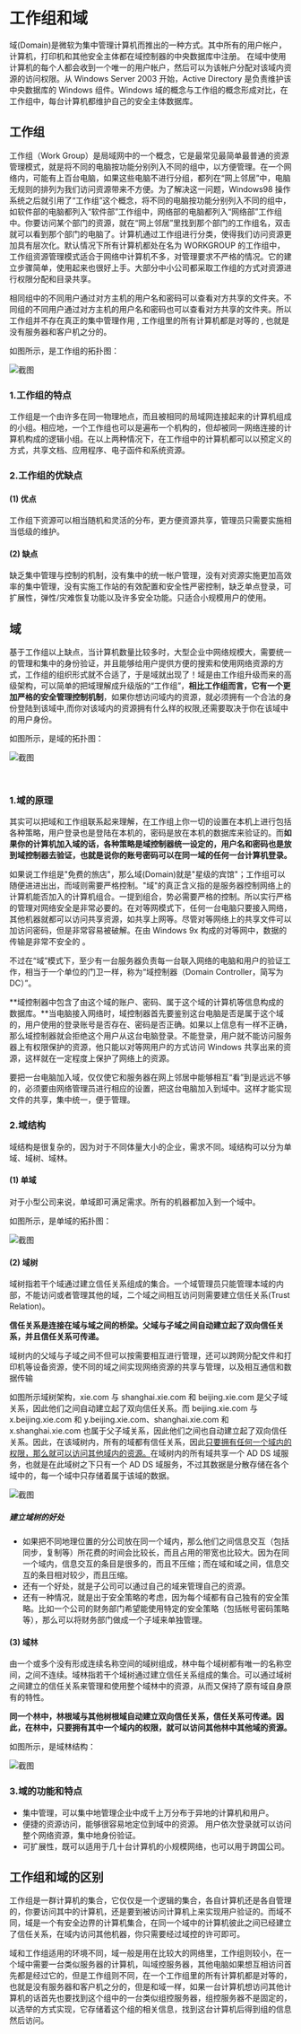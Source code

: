 # 工作组和域

域(Domain)是微软为集中管理计算机而推出的一种方式。其中所有的用户帐户，计算机，打印机和其他安全主体都在域控制器的中央数据库中注册。 在域中使用计算机的每个人都会收到一个唯一的用户帐户，然后可以为该帐户分配对该域内资源的访问权限。从 Windows Server 2003 开始，Active Directory 是负责维护该中央数据库的 Windows 组件。Windows 域的概念与工作组的概念形成对比，在工作组中，每台计算机都维护自己的安全主体数据库。

## 工作组

工作组（Work Group）是局域网中的一个概念，它是最常见最简单最普通的资源管理模式，就是将不同的电脑按功能分别列入不同的组中，以方便管理。在一个网络内，可能有上百台电脑，如果这些电脑不进行分组，都列在“网上邻居”中，电脑无规则的排列为我们访问资源带来不方便。为了解决这一问题，Windows98 操作系统之后就引用了“工作组”这个概念，将不同的电脑按功能分别列入不同的组中，如软件部的电脑都列入“软件部”工作组中，网络部的电脑都列入“网络部”工作组中。你要访问某个部门的资源，就在“网上邻居”里找到那个部门的工作组名，双击就可以看到那个部门的电脑了。计算机通过工作组进行分类，使得我们访问资源更加具有层次化。默认情况下所有计算机都处在名为 WORKGROUP 的工作组中，工作组资源管理模式适合于网络中计算机不多，对管理要求不严格的情况。它的建立步骤简单，使用起来也很好上手。大部分中小公司都采取工作组的方式对资源进行权限分配和目录共享。

相同组中的不同用户通过对方主机的用户名和密码可以查看对方共享的文件夹。不同组的不同用户通过对方主机的用户名和密码也可以查看对方共享的文件夹。所以工作组并不存在真正的集中管理作用 , 工作组里的所有计算机都是对等的 , 也就是没有服务器和客户机之分的。

如图所示，是工作组的拓扑图：

![截图](9dc791c0e573dcb7a2aa6e52b5d1a287.png)

### 1.工作组的特点

工作组是一个由许多在同一物理地点，而且被相同的局域网连接起来的计算机组成的小组。相应地，一个工作组也可以是遍布一个机构的，但却被同一网络连接的计算机构成的逻辑小组。在以上两种情况下，在工作组中的计算机都可以以预定义的方式，共享文档、应用程序、电子函件和系统资源。

### 2.工作组的优缺点

#### (1) 优点

工作组下资源可以相当随机和灵活的分布，更方便资源共享，管理员只需要实施相当低级的维护。

#### (2) 缺点

缺乏集中管理与控制的机制，没有集中的统一帐户管理，没有对资源实施更加高效率的集中管理，没有实施工作站的有效配置和安全性严密控制，缺乏单点登录，可扩展性，弹性/灾难恢复功能以及许多安全功能。只适合小规模用户的使用。

## 域

基于工作组以上缺点，当计算机数量比较多时，大型企业中网络规模大，需要统一的管理和集中的身份验证，并且能够给用户提供方便的搜索和使用网络资源的方式，工作组的组织形式就不合适了，于是域就出现了！域是由工作组升级而来的高级架构，可以简单的把域理解成升级版的“工作组”，**相比工作组而言，它有一个更加严格的安全管理控制机制**，如果你想访问域内的资源，就必须拥有一个合法的身份登陆到该域中,而你对该域内的资源拥有什么样的权限,还需要取决于你在该域中的用户身份。

如图所示，是域的拓扑图：

![截图](9ba2570a3ee78c87058e8335e6561929.png)

<br/>

### 1.域的原理

其实可以把域和工作组联系起来理解，在工作组上你一切的设置在本机上进行包括各种策略，用户登录也是登陆在本机的，密码是放在本机的数据库来验证的。而**如果你的计算机加入域的话，各种策略是域控制器统一设定的，用户名和密码也是放到域控制器去验证，也就是说你的账号密码可以在同一域的任何一台计算机登录。**

如果说工作组是"免费的旅店"，那么域(Domain)就是"星级的宾馆"；工作组可以随便进进出出，而域则需要严格控制。"域"的真正含义指的是服务器控制网络上的计算机能否加入的计算机组合。一提到组合，势必需要严格的控制。所以实行严格的管理对网络安全是非常必要的。在对等网模式下，任何一台电脑只要接入网络，其他机器就都可以访问共享资源，如共享上网等。尽管对等网络上的共享文件可以加访问密码，但是非常容易被破解。在由 Windows 9x 构成的对等网中，数据的传输是非常不安全的 。

不过在“域”模式下，至少有一台服务器负责每一台联入网络的电脑和用户的验证工作，相当于一个单位的门卫一样，称为“域控制器（Domain Controller，简写为DC）”。

**域控制器中包含了由这个域的账户、密码、属于这个域的计算机等信息构成的数据库。**当电脑接入网络时，域控制器首先要鉴别这台电脑是否是属于这个域的，用户使用的登录账号是否存在、密码是否正确。如果以上信息有一样不正确，那么域控制器就会拒绝这个用户从这台电脑登录。不能登录，用户就不能访问服务器上有权限保护的资源，他只能以对等网用户的方式访问 Windows 共享出来的资源，这样就在一定程度上保护了网络上的资源。

要把一台电脑加入域，仅仅使它和服务器在网上邻居中能够相互“看”到是远远不够的，必须要由网络管理员进行相应的设置，把这台电脑加入到域中。这样才能实现文件的共享，集中统一，便于管理。

### 2.域结构

域结构是很复杂的，因为对于不同体量大小的企业，需求不同。域结构可以分为单域、域树、域林。

#### (1) 单域

对于小型公司来说，单域即可满足需求。所有的机器都加入到一个域中。

如图所示，是单域的拓扑图：

![截图](1a066e8c973d2850f5ac10770621f97d.png)

#### (2) 域树

域树指若干个域通过建立信任关系组成的集合。一个域管理员只能管理本域的内部，不能访问或者管理其他的域，二个域之间相互访问则需要建立信任关系(Trust Relation)。

**信任关系是连接在域与域之间的桥梁。父域与子域之间自动建立起了双向信任关系，并且信任关系可传递。**

域树内的父域与子域之间不但可以按需要相互进行管理，还可以跨网分配文件和打印机等设备资源，使不同的域之间实现网络资源的共享与管理，以及相互通信和数据传输

如图所示域树架构，xie.com 与 shanghai.xie.com 和 beijing.xie.com 是父子域关系，因此他们之间自动建立起了双向信任关系。而 beijing.xie.com 与x.beijing.xie.com 和 y.beijing.xie.com、shanghai.xie.com 和x.shanghai.xie.com 也属于父子域关系，因此他们之间也自动建立起了双向信任关系。因此，在该域树内，所有的域都有信任关系，因此<u>只要拥有任何一个域内的权限，那么就可以访问其他域内的资源。</u>在域树内的所有域共享一个 AD DS 域服务，也就是在此域树之下只有一个 AD DS 域服务，不过其数据是分散存储在各个域中的，每一个域中只存储着属于该域的数据。

![截图](9d88b76e1ae02c0b0c0195da506be67e.png)

##### 建立域树的好处

- 如果把不同地理位置的分公司放在同一个域内，那么他们之间信息交互（包括同步，复制等）所花费的时间会比较长，而且占用的带宽也比较大。因为在同一个域内，信息交互的条目是很多的，而且不压缩；而在域和域之间，信息交互的条目相对较少，而且压缩。
- 还有一个好处，就是子公司可以通过自己的域来管理自己的资源。
- 还有一种情况，就是出于安全策略的考虑，因为每个域都有自己独有的安全策略。比如一个公司的财务部门希望能使用特定的安全策略（包括帐号密码策略等），那么可以将财务部门做成一个子域来单独管理。

#### (3) 域林

由一个或多个没有形成连续名称空间的域树组成，林中每个域树都有唯一的名称空间，之间不连续。域林指若干个域树通过建立信任关系组成的集合。可以通过域树之间建立的信任关系来管理和使用整个域林中的资源，从而又保持了原有域自身原有的特性。

**同一个林中，林根域与其他树根域自动建立双向信任关系，信任关系可传递。因此，在林中，只要拥有其中一个域内的权限，就可以访问其他林中其他域的资源。**

如图所示，是域林结构：

![截图](92d07f6c22fe4306b03fc793e17c7b36.png)

### 3.域的功能和特点

- 集中管理，可以集中地管理企业中成千上万分布于异地的计算机和用户。
- 便捷的资源访问，能够很容易地定位到域中的资源。 用户依次登录就可以访问整个网络资源，集中地身份验证。
- 可扩展性，既可以适用于几十台计算机的小规模网络，也可以用于跨国公司。

## 工作组和域的区别

工作组是一群计算机的集合，它仅仅是一个逻辑的集合，各自计算机还是各自管理的，你要访问其中的计算机，还是要到被访问计算机上来实现用户验证的。而域不同，域是一个有安全边界的计算机集合，在同一个域中的计算机彼此之间已经建立了信任关系，在域内访问其他机器，你只需要经过域控的许可即可。

域和工作组适用的环境不同，域一般是用在比较大的网络里，工作组则较小，在一个域中需要一台类似服务器的计算机，叫域控服务器，其他电脑如果想互相访问首先都是经过它的，但是工作组则不同，在一个工作组里的所有计算机都是对等的，也就是没有服务器和客户机之分的，但是和域一样，如果一台计算机想访问其他计算机的话首先也要找到这个组中的一台类似组控服务器，组控服务器不是固定的，以选举的方式实现，它存储着这个组的相关信息，找到这台计算机后得到组的信息然后访问。